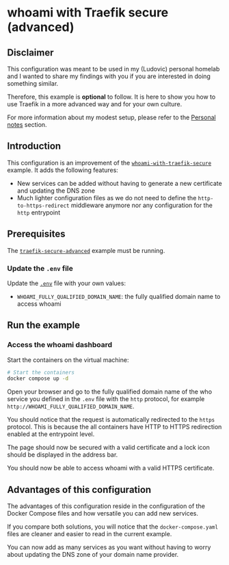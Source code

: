 # whoami with Traefik secure (advanced)

## Disclaimer

This configuration was meant to be used in my (Ludovic) personal homelab and I
wanted to share my findings with you if you are interested in doing something
similar.

Therefore, this example is **optional** to follow. It is here to show you how to
use Traefik in a more advanced way and for your own culture.

For more information about my modest setup, please refer to the
[Personal notes](../traefik-secure-advanced/README.md#personal-notes) section.

## Introduction

This configuration is an improvement of the
[`whoami-with-traefik-secure`](../whoami-with-traefik-secure/README.md) example.
It adds the following features:

- New services can be added without having to generate a new certificate and
  updating the DNS zone
- Much lighter configuration files as we do not need to define the
  `http-to-https-redirect` middleware anymore nor any configuration for the
  `http` entrypoint

## Prerequisites

The [`traefik-secure-advanced`](../traefik-secure-advanced/README.md) example
must be running.

### Update the `.env` file

Update the [`.env`](.env) file with your own values:

- `WHOAMI_FULLY_QUALIFIED_DOMAIN_NAME`: the fully qualified domain name to
  access whoami

## Run the example

### Access the whoami dashboard

Start the containers on the virtual machine:

```sh
# Start the containers
docker compose up -d
```

Open your browser and go to the fully qualified domain name of the who service
you defined in the `.env` file with the `http` protocol, for example
`http://WHOAMI_FULLY_QUALIFIED_DOMAIN_NAME`.

You should notice that the request is automatically redirected to the `https`
protocol. This is because the all containers have HTTP to HTTPS redirection
enabled at the entrypoint level.

The page should now be secured with a valid certificate and a lock icon should
be displayed in the address bar.

You should now be able to access whoami with a valid HTTPS certificate.

## Advantages of this configuration

The advantages of this configuration reside in the configuration of the Docker
Compose files and how versatile you can add new services.

If you compare both solutions, you will notice that the `docker-compose.yaml`
files are cleaner and easier to read in the current example.

You can now add as many services as you want without having to worry about
updating the DNS zone of your domain name provider.
